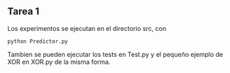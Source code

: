 ## Tarea 1

Los experimentos se ejecutan en el directorio src, con 

```
python Predictor.py
```

Tambien se pueden ejecutar los tests en Test.py y el pequeño ejemplo de XOR en XOR.py de la misma forma.
